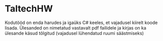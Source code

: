 # TaltechHW
Kodutööd on enda harudes ja igaüks C# keeles, et vajadusel kiirelt koode lisada. Ülesanded on nimetatud vastavalt pdf failidele ja kirjas on ka ülesande käsud tõlgitud (vajadusel lühendatud ruumi säästmiseks)
